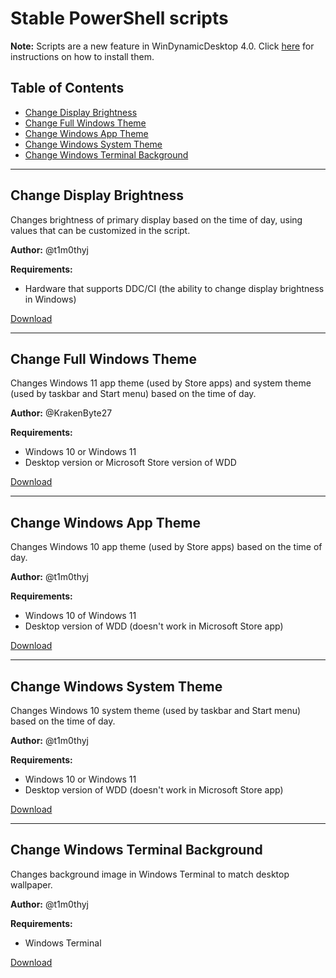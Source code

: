 # Stable PowerShell scripts

**Note:** Scripts are a new feature in WinDynamicDesktop 4.0. Click [here](https://github.com/t1m0thyj/WinDynamicDesktop/wiki/Installing-scripts) for instructions on how to install them.

## Table of Contents

- [Change Display Brightness](#change-display-brightness)
- [Change Full Windows Theme](#change-full-windows-theme)
- [Change Windows App Theme](#change-windows-app-theme)
- [Change Windows System Theme](#change-windows-system-theme)
- [Change Windows Terminal Background](#change-windows-terminal-background)

---

## Change Display Brightness

Changes brightness of primary display based on the time of day, using values that can be customized in the script.

**Author:** @t1m0thyj

**Requirements:**
- Hardware that supports DDC/CI (the ability to change display brightness in Windows)

[Download](/stable/ChangeDisplayBrightness.ps1?raw=true)

---

## Change Full Windows Theme

Changes Windows 11 app theme (used by Store apps) and system theme (used by taskbar and Start menu) based on the time of day.

**Author:** @KrakenByte27

**Requirements:**
- Windows 10 or Windows 11
- Desktop version or Microsoft Store version of WDD

[Download](/stable/ChangeWindowsFullTheme.ps1?raw=true)

---

## Change Windows App Theme

Changes Windows 10 app theme (used by Store apps) based on the time of day.

**Author:** @t1m0thyj

**Requirements:**
- Windows 10 of Windows 11
- Desktop version of WDD (doesn't work in Microsoft Store app)

[Download](/stable/ChangeWindowsAppTheme.ps1?raw=true)

---

## Change Windows System Theme

Changes Windows 10 system theme (used by taskbar and Start menu) based on the time of day.

**Author:** @t1m0thyj

**Requirements:**
- Windows 10 or Windows 11
- Desktop version of WDD (doesn't work in Microsoft Store app)

[Download](/stable/ChangeWindowsSystemTheme.ps1?raw=true)

---

## Change Windows Terminal Background

Changes background image in Windows Terminal to match desktop wallpaper.

**Author:** @t1m0thyj

**Requirements:**
- Windows Terminal

[Download](/stable/ChangeWindowsTerminalBackground.ps1?raw=true)
